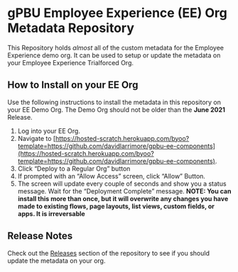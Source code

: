 # gPBU Employee Experience (EE) Org Metadata Repository

This Repository holds *almost* all of the custom metadata for the Employee Experience demo org. It can be used to setup or update the metadata on your Employee Experience Trialforced Org.

## How to Install on your EE Org

Use the following instructions to install the metadata in this repository on your EE Demo Org. The Demo Org should not be older than the __June 2021__ Release.

 1. Log into your EE Org.
 2. Navigate to [https://hosted-scratch.herokuapp.com/byoo?template=https://github.com/davidlarrimore/gpbu-ee-components](https://hosted-scratch.herokuapp.com/byoo?template=https://github.com/davidlarrimore/gpbu-ee-components).
 3. Click “Deploy to a Regular Org” button
 4. If prompted with an “Allow Access” screen, click “Allow” Button.
 5. The screen will update every couple of seconds and show you a status message.  Wait for the “Deployment Complete” message.
 **NOTE: You can install this more than once, but it will overwrite any changes you have made to existing flows, page layouts, list views, custom fields, or apps. It is irreversable**

## Release Notes

Check out the [Releases](https://github.com/davidlarrimore/gpbu-ee-components/releases) section of the repository to see if you should update the metadata on your org.
